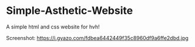 # Simple-Asthetic-Website
A simple html and css website for hvh!

Screenshot: https://i.gyazo.com/fdbea6442449f35c8960df9a6ffe2dbd.jpg
